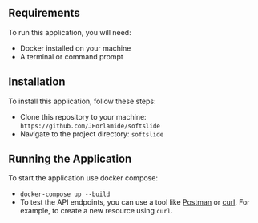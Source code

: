## Requirements

To run this application, you will need:

* Docker installed on your machine
* A terminal or command prompt

## Installation

To install this application, follow these steps:

* Clone this repository to your machine: `https://github.com/JHorlamide/softslide`
* Navigate to the project directory: `softslide`

## Running the Application

To start the application use docker compose:

* `docker-compose up --build`
* To test the API endpoints, you can use a tool like [Postman](https://www.postman.com/downloads/) or [curl](https://curl.se/). For example, to create a new resource using `curl`.
